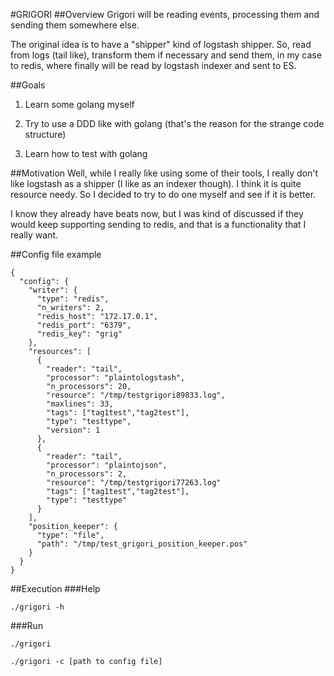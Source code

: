#GRIGORI
##Overview
Grigori will be reading events, processing them and sending them somewhere else.

The original idea is to have a "shipper" kind of logstash shipper. So, read from logs (tail like), transform them if necessary and send them, in my case to redis, where finally will be read by logstash indexer and sent to ES.

##Goals
1) Learn some golang myself

2) Try to use a DDD like with golang (that's the reason for the strange code structure)

3) Learn how to test with golang

##Motivation
Well, while I really like using some of their tools, I really don't like logstash as a shipper (I like as an indexer though). I think it is quite resource needy. So I decided to try to do one myself and see if it is better.

I know they already have beats now, but I was kind of discussed if they would keep supporting sending to redis, and that is a functionality that I really want.

##Config file example
```
{
  "config": {
    "writer": {
      "type": "redis",
      "n_writers": 2,
      "redis_host": "172.17.0.1",
      "redis_port": "6379",
      "redis_key": "grig"
    },
    "resources": [
      {
        "reader": "tail",
        "processor": "plaintologstash",
        "n_processors": 20,
        "resource": "/tmp/testgrigori89833.log",
        "maxlines": 33,
        "tags": ["tag1test","tag2test"],
        "type": "testtype",
        "version": 1
      },
      {
        "reader": "tail",
        "processor": "plaintojson",
        "n_processors": 2,
        "resource": "/tmp/testgrigori77263.log"
        "tags": ["tag1test","tag2test"],
        "type": "testtype"
      }
    ],
    "position_keeper": {
      "type": "file",
      "path": "/tmp/test_grigori_position_keeper.pos"
    }
  }
}

```

##Execution
###Help
```
./grigori -h
```
###Run
```
./grigori
```
```
./grigori -c [path to config file]
```
